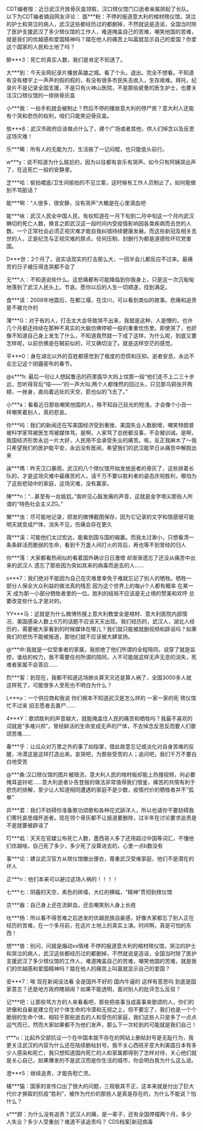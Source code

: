 CDT编者按：近日武汉开放骨灰盒领取，汉口殡仪馆门口逝者亲属排起了长队。  以下为CDT编者摘自网友评论： 面***粉：不停的报道意大利的棺材殡仪馆，哭泣的护士和哭泣的病人，武汉这些都经历过的都删掉，不然就说是造谣，全国当时除了医护支援武汉了多少殡仪馆的工作人，难道掩盖自己的苦难，嘲笑他国的苦难，就是我们的优越感和爱国精神吗？踏在他人的痛苦上叫嚣就显示自己的爱国？你爱这个国家的人民和土地了吗？

醉***3：死亡的真实人数，我们是肯定不知道了。

大***到：今天全网纪录片播放英雄之城。看了个头。退出。完全不想看。不知道有没有楼宇上一声声的假的假的，有没有很多市民失去收入，生存艰难。拜托，纪录片不是记录全国支援，不是只有火神山医院，不是那些疲惫的医生护士，也要关注汉口殡仪馆的一排排骨灰盒

小***我：一抬手机就会被制止？然后不停的播放意大利的停尸房？意大利人还能有个哭和悲伤的权利，咱们只能笑迎骨灰盒。

依***8：武汉市政府应该做点什么了，建个广场或者其他，供人们悼念以及反思这场灾难！

乐***晞：所有人的无能为力，生活挨了一记闷棍，也只能低头前行。

w***y：说不知道为什么尴尬的，因为以往都有哀乐有哭声。如今只有阿姨哭出声了，在这死亡一般的安静里。

芝***哈：偷拍裙底/卫生间偷拍的不见立案，这时候有工作人员制止了。如何能做到不骂脏话？

能***啊：“人很多，很安静，没有哭声”大概是在心里滴血吧

能***咏：武汉人民全中国人民，有权知道在一月下旬到二月中旬这一个月内武汉确切的死亡人数，换言之即武汉这一段时间内受疫情影响因各类疾病而去世的人数。一个正常社会必须正视灾难才能自我纠错持续健康发展。而这些新冠及相关去世的人，正是纪念与正视灾难的原点。任何压制、封删行为都是道德败坏坑党害国。

D***世：2个月了，说实话现实的打击那么大，一回半会儿都反应不过来。最痛苦的日子被压得连哭都不会了

无***人：不知道说些什么。这悲痛都有可能降临到你我身上，只是这一次沉甸甸地落到了武汉人民头上。节哀。愿你以后的人生一切顺遂，找到满足。

食***该：2008年地震后，在都江堰，在汶川，可以看到类似的故事。悲痛和追责是不被允许的

薄***G：对于有的人，打击太大会导致哭不出来，我就是这种，人是懵的，也许几个月都还持续在那种不真实的大脑仿佛停顿一般的重重忧伤里。即使哭了，也好像不知道自己身上发生了什么，不知道竟然就一下成了这样，为什么呢，到底又要怎样呢，以前仿佛是在眼前似的，可又确切没了。就是这样空茫的感觉。

平***0：身在湖北以外的百姓都感觉到了极度的恐慌和压抑。逝者安息，永远不会忘记这个阴霾密布的春节。

@s***h: 最后一句让人想起鲁迅的药里面华大妈上坟那一段“他们走不上二三十步远，忽听得背后“哑——”的一声大叫;两个人都悚然的回过头，只见那乌鸦张开两翅，一挫身，直向着远处的天空，箭也似的飞去了。”

小***a：看看近日那些嘲笑他国的人，殊不知自己目光的短浅，才会像个小丑一样嘲笑着别人，真的悲哀。

你***吗：我们的新闻还在写美国经济受到重挫、美国失业人数剧增，嘲笑特朗普被科学家骂被医生骂被媒体骂。是啊，人家骂了总统都没事，不会被训诫。是啊，我国经济形势永远一片大好，人民用不会承受失业的痛苦。咳，反正我麻木了～我只希望我们的医护能平安，永远没有医闹，希望我们的武汉能早日从痛苦中解脱出来

誒***嗎：昨天汉口暴雨，武汉的八个殡仪馆开始发放逝者的骨灰了，这些排着长队的，才是这场灾难中最痛苦的人，请千万不要以胜利者的姿态庆祝胜利，哪怕为了这些悲恸中的家庭，这场灾难，没有赢家。

陳***n：“…甚至有一丝尴尬。”我听见心脏发痛的声音，这就是金字塔尖那些人所谓的“特色社会主义ZG。”

懒***虫：尽可能地记录，把发的微博截图保存，因为它记录的文字和情感很可能明天就变成尸体，消失不见，伤痛会存在更久

薇***溪：可能他们太过宏达，能看到国与国的输赢。而我太过渺小，只想看清一条条鲜活而脆弱的生命，看到千万盏人间灯火的背后，再也等不到曾经的归人

你***落：大家都看热闹似的看着国外确诊日日激增 却渐渐遗忘了还没从痛苦中出来的武汉人 遗忘了那些因为突如其来的病毒而逝去的人……

s***7：我们绝对不能因为自己在灾难里幸免于难就忘记了别人的牺牲。牺牲一部分人保全大众利益的做法真的残忍 因为这个世界上的每yi个人都有概率 在某一天 成为那一小部分牺牲者里的一位。胜利的结局不应该是无止境的赞美和欢呼 总要改变些什么才是对的。

YY***马：这就是为什么微博热搜上意大利教堂全是棺材、意大利医院内部情况、美国感染人数上6万的话题不应该天天出现。我们经历的，武汉人，湖北人经历的，需要被大家看到的时候媒体在哪儿？我们就只能被就删视频和辟谣吗？如果我们的悲伤不能被报道，那他们就不应该被大肆宣扬。

@***中:我就是一位受害者的家属，我拒绝了他们所谓的全程陪同，说穿了就是监控，谁给的权力，我不需要任何所谓的陪同，人不可能就这样无声无息的消失，死难者家属不会答应……

烈***客：到现在，我都不知道这场肺炎算天灾还是算人祸了，全国3000多人就这样死了，可能很多人至死也不明白为什么？

L***u：一个供应商和我说 你们根本不知道武汉是怎么样的 一家一家的死 殡仪馆忙不过来 招志愿者去裹尸……

4***Y：歌颂胜利的声音越大，就能掩盖住人民的痛苦和牺牲吗？我最不喜欢的词就是“多难兴邦”，曾经鲜活的生命变成无声的尸体，不去悼念反思反而要人们歌颂苦难……

春***乎：让瓜众对万里之外的事了如指掌，借此故意忘记或淡化对自身苦难的反醒，冷漠这是这样打造出来。哀哭吧，为那些受苦的人；追问吧，我们千万不要白白地受苦

@***桑:汉口殡仪馆的图片被限流，意大利人民的棺材板却能上热搜视频，何必要掩耳盗铃呢……意大利逝者讣告登报的做法非常值得我们借鉴，痛苦的共情有利于悲伤的排解，至少让人知道相同遭遇的家庭不是少数，疫情代价的牺牲者并不“孤单”

异***君：我们不妨碍你准备歌功颂歌和各种花式舔洋人，所以也请你不要妨碍我们寄托哀思缅怀逝者。现在领个骨灰都不让报道要删除，过半年在讨论要求追责是不是就要被辟谣了

叮***呱：天天在官媒公布死亡人数，墨西哥人多了还用超过中国等词汇，不懂他们优越啥，自己死了多少，多少死了没算进去的，心里一点b数没有

事***论：建议武汉官方从殡仪馆撤出便衣，尊重武汉受难家庭，他们不是潜在的坏人

正***n：他们本来可以避过这场人祸的！！！！

七***七：阴霾的天空，素色的砖墙，大红的横幅，“精神”贯彻到殡仪馆

京***器：自己身上还在流鲜血，还去嘲笑别人身上长疮

吐***杨：所以看不得苦难之后迸发的优越民族自豪感，好像大家都忘了别人正在经历的苦难，在一个多月前，在这片土地上的真实上演。时间啊，真是可怕的东西！

想***兽：别问，问就是煽动xx情绪 不停的报道意大利的棺材殡仪馆，哭泣的护士和哭泣的病人，武汉这些都经历过的都删掉，不然就说是造谣，全国当时除了医护支援武汉了多少殡仪馆的工作人，难道掩盖自己的苦难，嘲笑他国的苦难，就是我们的优越感和爱国精神吗？踏在他人的痛苦上叫嚣就显示自己的爱国？

安***7：唉 现在新闻没法看 全是国外不好的 国内牛逼的 这样有意思吗 到底是国家意志？还是地方政府瞎胡闹？如果不能透明，面对别人的批评怎么反驳？

记***吧：让那些骂方方的人来看看吧，那些把丧事当成喜事来歌颂的人，你们的骄傲和自豪是建立在对个体生命的冷漠和无视之上，但不要忘了，我们也是一个个脆弱的生命个体，相较于那些逝去的人和受伤的家庭，我们这些人只是多了一点点运气而已，然而大家如果都不为他们发声，那么下一次轮到的可能就是我们自己！

t***u：比起外交部抗议一个在中国本就不存在的网站上删帖封号是无耻行为，我更关注武汉的内容为什么还在陆续删帖封号。我不关心西班牙意大利美国日本有多少人感染和死亡，我只想知道国内死亡的人和家属都得到了怎样对待，关心他们就是关心自己，如果爆发的不是武汉而是你生活的城市，你会明白我为什么这么说。

澄***5：继续追责，才能告慰亡灵。

橘***猫：国家的宣传口出了很大的问题，三观极其不正，这本来就是付出了巨大代价才换取的抗疫“胜利”，被作为代价的那些人是真是存在的，为什么不能说？怕什么？

s***脖：为什么没有追责？武汉人的痛，是一辈子，还有全国停摆两个月，多少人失业？多少人受重创？难道不该追责吗？ CDS档案|新冠病毒 
